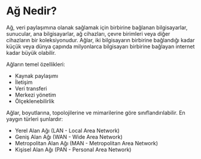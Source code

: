 # Ağ Nedir?

Ağ, veri paylaşımına olanak sağlamak için birbirine bağlanan bilgisayarlar, sunucular, ana bilgisayarlar, ağ cihazları, çevre birimleri veya diğer cihazların bir koleksiyonudur. Ağlar, iki bilgisayarın birbirine bağlandığı kadar küçük veya dünya çapında milyonlarca bilgisayarı birbirine bağlayan internet kadar büyük olabilir.

Ağların temel özellikleri:
- Kaynak paylaşımı
- İletişim
- Veri transferi
- Merkezi yönetim
- Ölçeklenebilirlik

Ağlar, boyutlarına, topolojilerine ve mimarilerine göre sınıflandırılabilir. En yaygın türleri şunlardır:
- Yerel Alan Ağı (LAN - Local Area Network)
- Geniş Alan Ağı (WAN - Wide Area Network)
- Metropolitan Alan Ağı (MAN - Metropolitan Area Network)
- Kişisel Alan Ağı (PAN - Personal Area Network) 